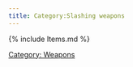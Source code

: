 ```yaml
---
title: Category:Slashing weapons
---
```


{% include Items.md %}

[Category: Weapons](Category:_Weapons "wikilink")